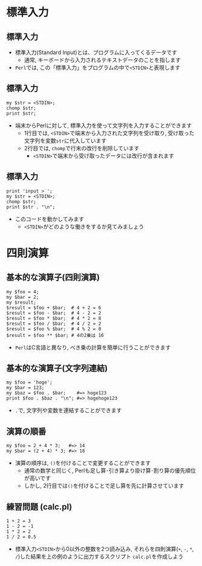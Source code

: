# 標準入力

## 標準入力

- 標準入力(Standard Input)とは、プログラムに入ってくるデータです
    - 通常, キーボードから入力されるテキストデータのことを指します
- `Perl`では, この「標準入力」をプログラムの中で`<STDIN>`と表現します

## 標準入力

    my $str = <STDIN>;
    chomp $str;
    print $str;

- 端末からPerlに対して, 標準入力を使って文字列を入力することができます
    - 1行目では, `<STDIN>`で端末から入力された文字列を受け取り, 受け取った文字列を変数`str`に代入しています
    - 2行目では, `chomp`で行末の改行を削除しています
        - `<STDIN>`で端末から受け取ったデータには改行が含まれます

## 標準入力

    print 'input > ';
    my $str = <STDIN>;
    chomp $str;
    print $str . "\n";

- このコードを動かしてみます
    - `<STDIN>`がどのような働きをするか見てみましょう

# 四則演算

## 基本的な演算子(四則演算)

    my $foo = 4;
    my $bar = 2;
    my $result;
    $result = $foo + $bar;  # 4 + 2 = 6
    $result = $foo - $bar;  # 4 - 2 = 2
    $result = $foo * $bar;  # 4 * 2 = 8
    $result = $foo / $bar;  # 4 / 2 = 2
    $result = $foo % $bar;  # 4 % 2 = 0
    $result = $foo ** $bar; # 4の2乗は 16

- `Perl`はC言語と異なり, べき乗の計算を簡単に行うことができます

## 基本的な演算子(文字列連結)
    my $foo = 'hoge';
    my $bar = 123;
    my $baz = $foo . $bar;    #=> hoge123
    print $foo . $baz . "\n"; #=> hogehoge123

- `.`で, 文字列や変数を連結することができます

## 演算の順番
    my $foo = 2 + 4 * 3;   #=> 14
    my $bar = (2 + 4) * 3; #=> 18

- 演算の順序は, `()`を付けることで変更することができます
    - 通常の数学と同じく, Perlも足し算･引き算より掛け算･割り算の優先順位が高いです
    - しかし, 2行目では`()`を付けることで足し算を先に計算させています

## 練習問題 (calc.pl)

    1 + 2 = 3
    1 - 2 = -1
    1 * 2 = 2
    1 / 2 = 0.5

- 標準入力`<STDIN>`から0以外の整数を2つ読み込み, それらを四則演算(`+`, `-`, `*`, `/`)した結果を上の例のように出力するスクリプト `calc.pl`を作成しよう

